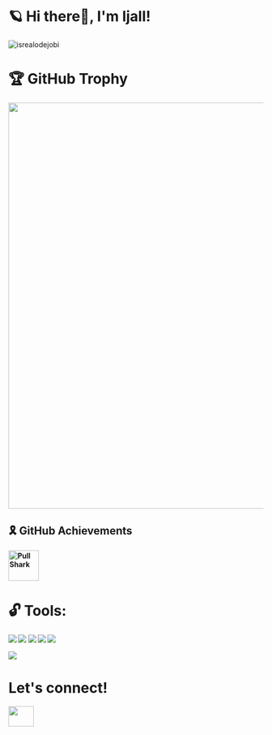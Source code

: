 # <strong>🪐 Hi there👋, I'm Ijall!</strong>
<p align="left"> <img src="https://komarev.com/ghpvc/?username=Ijaldisini&label=Profile%20views&color=0e75b6&style=flat" alt="isrealodejobi" />
</p>

# <strong>🏆 GitHub Trophy
<a href="https://github.com/Ijaldisini/github-profile-trophy">
  <img width=800 src="https://github-profile-trophy.vercel.app/?username=Ijaldisini&theme=radical&no-frame=false&no-bg=true&margin-w=4"/>
</a>

## <strong>🎗️ GitHub Achievements</strong>
<p>
    <img src="https://github.githubassets.com/images/modules/profile/achievements/pull-shark-default.png" width="60" title="Pull Shark" />
</p>

# <strong> 🔓 Tools:</strong>
<p>
    <img src="https://img.shields.io/badge/PYTHON-3572A5?&logo=python&logoColor=ffdd54" />
    <img src="https://img.shields.io/badge/C%23-23239120?&logo=c-sharp&logoColor=white" />
    <img src="https://img.shields.io/badge/CSS-563D7C?&logo=css&logoColor=white" />
    <img src="https://img.shields.io/badge/HTML-E34C26?&logo=html5&logoColor=white" />
    <img src="https://img.shields.io/badge/JavaScript-222021?&logo=javascript&logoColor=F1E05A" />
</p>

<div>
<!--   <img height="170" align="left" 
    src="https://github-readme-stats.vercel.app/api?username=Ijaldisini&count_private=true&include_all_commits=true&theme=tokyonight" /> -->
  <img 
    src="https://github-readme-stats.vercel.app/api/top-langs/?username=Ijaldisini&layout=compact&theme=github_dark" />
</div>


# <strong>Let's connect!</strong>
<a href="https://instagram.com/rdtyazall" target="blank">
    <img align="center" src="https://raw.githubusercontent.com/rahuldkjain/github-profile-readme-generator/master/src/images/icons/Social/instagram.svg" 
            height="40" width="50" />
</a>
